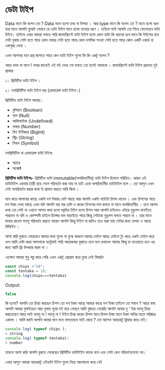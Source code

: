 # ডেটা টাইপ

Data মানে কি বলেন তো ? Data মানে হলো তথ্য বা উপাত্ত । আর type মানে কি বলেন তো ? মানে হলো ধরন তার মানে আপনি বুঝেই গেছেন যে ডেটা টাইপ মানে হলো তথ্যের ধরণ । তাইলে ভাই আপনি তো শিখে ফেলেছেন ডাটা টাইপ। তাইলে এবার আমরা বলতে পারি জাভাস্ক্রিপ্টে ডাটা টাইপ হলো কোন ডাটা কি ধরনের হবে মানে কি টাইপের হবে সেটা বুঝায় সেটা হতে পারে কোন নাম্বার সেটা হতে পারে কোন দশমিক সংখ্যা সেটা হতে পারে কোন একটি ওয়ার্ড বা একগুচ্ছ লেখা ।

এখন আপনার মনে প্রশ্ন জাগতে পারে কেন ডাটা টাইপ গুলো কি কি একটু বলেন ?

আরে বলব না মানে ! বলার জন্যেই এই বই লেখা সো বলতে তো হবেই আমাকে । জাভাস্ক্রিপ্টে ডাটা টাইপ প্রধানত দুই প্রাকার

১। প্রিমিটিভ ডাটা টাইপ ।

২। ননপ্রিমিটিভ ডাটা টাইপ বার (রেফারেন্স ডাটা টাইপ।)

প্রিমিটিভ ডাটা টাইপ আবার।

* বুলিয়ান (Boolean)
* নাল (Null)
* আন্ডিফাইন্ড (Undefined)
* নাম্বার (Number)
* বিগ ইন্টিজার (BigInt)
* স্ট্রিং (String)
* সিম্বল (Symbol)

ননপ্রিমিটিভ বা রেফারেন্স ডাটা টাইপঃ

* অ্যারে
* অব্জেক্ট

**প্রিমিটিভ ডাটা টাইপঃ-** প্রিমিটিভ ডাটা immutable(অপরিবর্তনীয়) ডাটা টাইপ হিসাবে পরিচিত। কারন এই ডাটাটাইপ একবার তৈরী হয়ে গেলে পরিবর্তন করা যায় না তাই একে অপরিবর্তনীয় ডাটাটাইপ বলে । তো আসুন এখন সেই অপরিবর্তন করার কথা টা প্রামান করতে পারি কিনা ।

মনে করে আপানার কাছে একটা দশ টাকার নোট আছে আর আপনি একটা পটেটো চিপস খাবেন । এবং চিপসের গায়ে দশ টাকা লেখা আছে এখন যদি আপনি বার বার চেষ্টা ও করেন চিপসের দাম কমবে না মানে অপরিবর্তনীয় । তবে আসল কথা তো সেটা না এখানে আসল কথা হলো বস্তুটার টাইপ হলো চিপস আর আপনি চাইলেও এটারে নুডুলস বানাইতে পারবেন না যদি ও কোম্পানী চাইলে চিপ্সের দাম বাড়াইতে পারে কিন্তু সেটাকে নুডুলস বলতে পারবে না । তার মানে মাথায় রাখেন ভ্যালু পরিবর্তন করতে পারেন আপনি কিন্তু টাইপ না জদিও তাও করা যায় সেটার জন্য মেথড ও আছে বিল্ডিইন ।

আশা করি বুঝতে পেরেছেন আমার কথা গুলো না বুঝে থাকলে আমার মেইল আছে মেইলে টুং করে একটা মেইল করে দেন আমি চেষ্টা করব আপনাকে যতটুকই পারি আরেকবার বুঝাতে তবে মনে রখাবেন আমায় কিন্তু চা খাওয়াতে হবে এর জন্য আমি ফ্রি উপকার করব না ।

এতক্ষন আমরা শুধু গল্প করে গেছি এখন একটু প্রোগ্রাম করে বুঝে নেই বিষয়টা

```javascript
const chips ="10";
const tentaka = 10;
console.log(chips===tentaka)

```

Output:

```javascript
false 
```

কি হলো? আপনি তো চিন্তা করছেন চিপস তো দশ টাকা আছে আমার কাছে দশ টাকা তাইলে তো সমান ? আরে বাবা আপনি আবার গুলাইছেন আর গুলায় পুরো দই হয়ে গেছেন আমি বুজতে পেরেছি আপনি আবার দু ' টার ভ্যালু চিন্তা করতেছেন আরে ভাই ভ্যালু না ! ভ্যালু না ! টাইপ চিন্তা করেন চিপস মানে চিপস টাকা মানে টাকা পানির মতো পরিষ্কার একদম । আমি জানি আপনি আবার মনে মনে বলতেছেন ভাই কেম্নে ? তো আসেন আরেকটু ক্লিয়ার করে দেই।

```javascript
console.log( typeof chips );
> string
console.log( typeof tentaka);
> number 
```

তাহলে আশা করি আপনি বুঝতে পেরেছেন প্রিমিটিভ ডাটাটাইপ কাকে বলে এবং সেটা কেন পরিবর্তনযোগ্য নয়।

এবার আসুন আমরা আরেকটু এইডাটা টাইপ গুলো নিয়ে আলোচনা করে নেই

